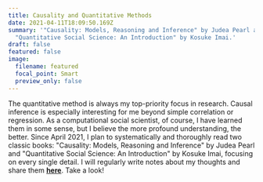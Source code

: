 ```yaml
---
title: Causality and Quantitative Methods
date: 2021-04-11T18:09:50.169Z
summary: '"Causality: Models, Reasoning and Inference" by Judea Pearl and
  "Quantitative Social Science: An Introduction" by Kosuke Imai.'
draft: false
featured: false
image:
  filename: featured
  focal_point: Smart
  preview_only: false
---
```

The quantitative method is always my top-priority focus in research. Causal inference is especially interesting for me beyond simple correlation or regression. As a computational social scientist, of course, I have learned them in some sense, but I believe the more profound understanding, the better. Since April 2021, I plan to systematically and thoroughly read two classic books: "Causality: Models, Reasoning and Inference" by Judea Pearl and "Quantitative Social Science: An Introduction" by Kosuke Imai, focusing on every single detail. I will regularly write notes about my thoughts and share them **[here](https://github.com/hlbao/causality_and_quantitative_methods)**. Take a look!